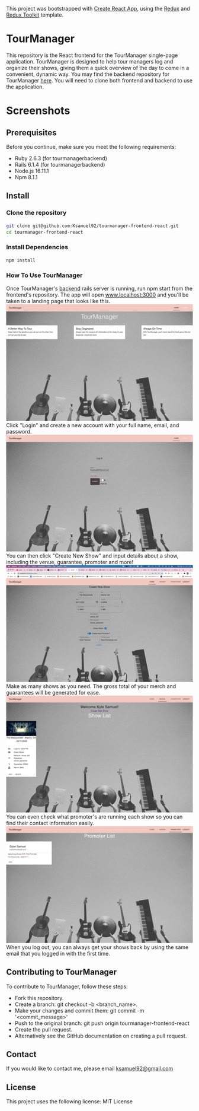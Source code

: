 This project was bootstrapped with [Create React App](https://github.com/facebook/create-react-app), using the [Redux](https://redux.js.org/) and [Redux Toolkit](https://redux-toolkit.js.org/) template.

# TourManager

This repository is the React frontend for the TourManager single-page application. TourManager is designed to help tour managers log and organize their shows, giving them a quick overview of the day to come in a convenient, dynamic way. You may find the backend repository for TourManager [here](https://github.com/Ksamuel92/tourmanager-backend-react). You will need to clone both frontend and backend to use the application.

# Screenshots

## Prerequisites

Before you continue, make sure you meet the following requirements:

- Ruby 2.6.3 (for tourmanagerbackend)
- Rails 6.1.4 (for tourmanagerbackend)
- Node.js 16.11.1
- Npm 8.1.1

## Install

### Clone the repository

```bash
git clone git@github.com:Ksamuel92/tourmanager-frontend-react.git
cd tourmanager-frontend-react
```

### Install Dependencies

```bash
npm install
```

### How To Use TourManager

Once TourManager's [backend](https://github.com/Ksamuel92/tourmanager-backend-react) rails server is running, run npm start from the frontend's repository. The app will open www.localhost:3000 and you'll be taken to a landing page that looks like this. 
![LandingPage](public/assets/LandingPage.png)
Click "Login" and create a new account with your full name, email, and password.
![Login](public/assets/LogIn.png)
You can then click "Create New Show" and input details about a show, including the venue, guarantee, promoter and more!
![CreateNewShow](public/assets/CreateNewShow.png)
Make as many shows as you need. The gross total of your merch and guarantees will be generated for ease. 
![ShowList](public/assets/ShowList.png)
You can even check what promoter's are running each show so you can find their contact information easily.
![PromoterList](public/assets/PromoterList.png)
When you log out, you can always get your shows back by using the same email that you logged in with the first time. 

## Contributing to TourManager

To contribute to TourManager, follow these steps:

- Fork this repository.
- Create a branch: git checkout -b <branch_name>.
- Make your changes and commit them: git commit -m '<commit_message>'
- Push to the original branch: git push origin tourmanager-frontend-react
- Create the pull request.
- Alternatively see the GitHub documentation on creating a pull request.

## Contact

If you would like to contact me, please email ksamuel92@gmail.com

## License

This project uses the following license: MIT License
